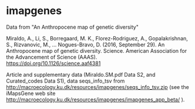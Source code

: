 # imapgenes
Data from "An Anthropocene map of genetic diversity"

Miraldo, A., Li, S., Borregaard, M. K., Florez-Rodriguez, A., Gopalakrishnan, S., Rizvanovic, M., … Nogues-Bravo, D. (2016, September 29). An Anthropocene map of genetic diversity. Science. American Association for the Advancement of Science (AAAS). https://doi.org/10.1126/science.aaf4381

Article and supplementary data (Miraldo.SM.pdf Data S2, and Curated_codes Data S1), data seqs_info_tsv from http://macroecology.ku.dk/resources/imapgenes/seqs_info_tsv.zip (see the iMapsGene web site http://macroecology.ku.dk/resources/imapgenes/imapgenes_app_beta/ ).
